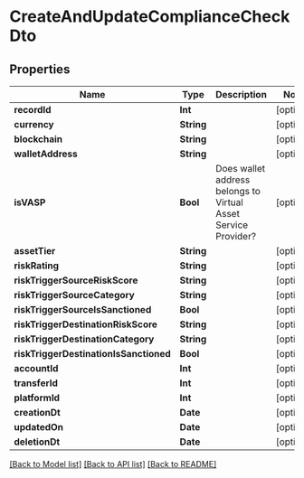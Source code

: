 # CreateAndUpdateComplianceCheckDto

## Properties
Name | Type | Description | Notes
------------ | ------------- | ------------- | -------------
**recordId** | **Int** |  | [optional] 
**currency** | **String** |  | [optional] 
**blockchain** | **String** |  | [optional] 
**walletAddress** | **String** |  | [optional] 
**isVASP** | **Bool** | Does wallet address belongs to Virtual Asset Service Provider? | [optional] 
**assetTier** | **String** |  | [optional] 
**riskRating** | **String** |  | [optional] 
**riskTriggerSourceRiskScore** | **String** |  | [optional] 
**riskTriggerSourceCategory** | **String** |  | [optional] 
**riskTriggerSourceIsSanctioned** | **Bool** |  | [optional] 
**riskTriggerDestinationRiskScore** | **String** |  | [optional] 
**riskTriggerDestinationCategory** | **String** |  | [optional] 
**riskTriggerDestinationIsSanctioned** | **Bool** |  | [optional] 
**accountId** | **Int** |  | [optional] 
**transferId** | **Int** |  | [optional] 
**platformId** | **Int** |  | [optional] 
**creationDt** | **Date** |  | [optional] 
**updatedOn** | **Date** |  | [optional] 
**deletionDt** | **Date** |  | [optional] 

[[Back to Model list]](../README.md#documentation-for-models) [[Back to API list]](../README.md#documentation-for-api-endpoints) [[Back to README]](../README.md)


